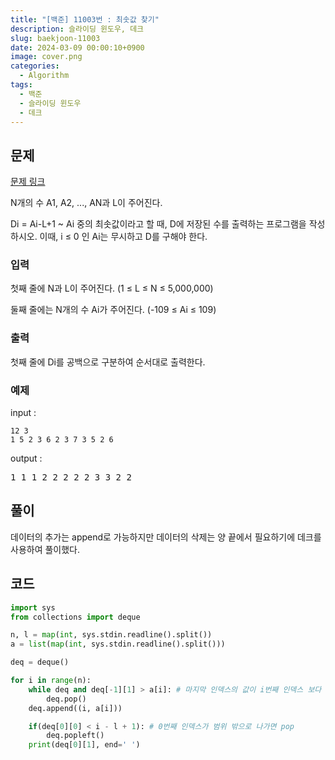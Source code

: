 ```yaml
---
title: "[백준] 11003번 : 최솟값 찾기"
description: 슬라이딩 윈도우, 데크
slug: baekjoon-11003
date: 2024-03-09 00:00:10+0900
image: cover.png
categories:
  - Algorithm
tags:
  - 백준
  - 슬라이딩 윈도우
  - 데크
---
```


## 문제

[문제 링크](https://www.acmicpc.net/problem/11003)

N개의 수 A1, A2, ..., AN과 L이 주어진다.

Di = Ai-L+1 ~ Ai 중의 최솟값이라고 할 때, D에 저장된 수를 출력하는 프로그램을 작성하시오. 이때, i ≤ 0 인 Ai는 무시하고 D를 구해야 한다.

### 입력

첫째 줄에 N과 L이 주어진다. (1 ≤ L ≤ N ≤ 5,000,000)

둘째 줄에는 N개의 수 Ai가 주어진다. (-109 ≤ Ai ≤ 109)

### 출력

첫째 줄에 Di를 공백으로 구분하여 순서대로 출력한다.

### 예제

input :

```
12 3
1 5 2 3 6 2 3 7 3 5 2 6
```

output :

<pre>
1 1 1 2 2 2 2 2 3 3 2 2
</pre>

## 풀이

데이터의 추가는 append로 가능하지만 데이터의 삭제는 양 끝에서 필요하기에 데크를 사용하여 풀이했다.

## 코드

```python
import sys
from collections import deque

n, l = map(int, sys.stdin.readline().split())
a = list(map(int, sys.stdin.readline().split()))

deq = deque()

for i in range(n):
    while deq and deq[-1][1] > a[i]: # 마지막 인덱스의 값이 i번째 인덱스 보다 크다면 pop
        deq.pop()
    deq.append((i, a[i]))

    if(deq[0][0] < i - l + 1): # 0번째 인덱스가 범위 밖으로 나가면 pop
        deq.popleft()
    print(deq[0][1], end=' ')

```
